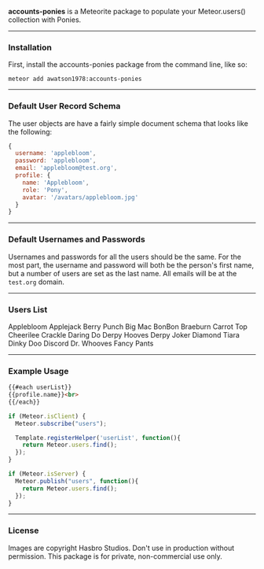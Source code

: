 **accounts-ponies** is a Meteorite package to populate your Meteor.users() collection with Ponies.


------------------------
### Installation

First, install the accounts-ponies package from the command line, like so:

````
meteor add awatson1978:accounts-ponies
````



------------------------
### Default User Record Schema  

The user objects are have a fairly simple document schema that looks like the following:
````js
{
  username: 'applebloom',
  password: 'applebloom',
  email: 'applebloom@test.org',
  profile: {
    name: 'Applebloom',
    role: 'Pony',
    avatar: '/avatars/applebloom.jpg'
  }
}
````

------------------------
### Default Usernames and Passwords  

Usernames and passwords for all the users should be the same.  For the most part, the username and password will both be the person's first name, but a number of users are set as the last name.  All emails will be at the ``test.org`` domain.


------------------------
### Users List

Applebloom
Applejack
Berry Punch
Big Mac
BonBon
Braeburn
Carrot Top
Cheerilee
Crackle
Daring Do
Derpy Hooves
Derpy Joker
Diamond Tiara
Dinky Doo
Discord
Dr. Whooves
Fancy Pants





------------------------
### Example Usage  

````html
{{#each userList}}
{{profile.name}}<br>
{{/each}}
````

````js
if (Meteor.isClient) {
  Meteor.subscribe("users");

  Template.registerHelper('userList', function(){
    return Meteor.users.find();
  });
}

if (Meteor.isServer) {
  Meteor.publish("users", function(){
    return Meteor.users.find();
  });
}
````


------------------------
### License

Images are copyright Hasbro Studios.  Don't use in production without permission.  This package is for private, non-commercial use only.
